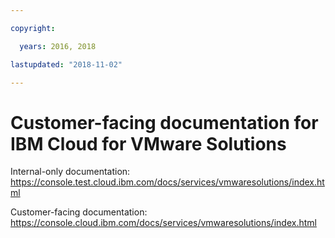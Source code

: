 ```yaml
---

copyright:

  years: 2016, 2018

lastupdated: "2018-11-02"

---
```


# Customer-facing documentation for IBM Cloud for VMware Solutions

Internal-only documentation: https://console.test.cloud.ibm.com/docs/services/vmwaresolutions/index.html

Customer-facing documentation: https://console.cloud.ibm.com/docs/services/vmwaresolutions/index.html
